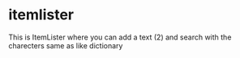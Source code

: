 # itemlister
This is ItemLister where you can add a text (2) and search with the charecters same as like dictionary
